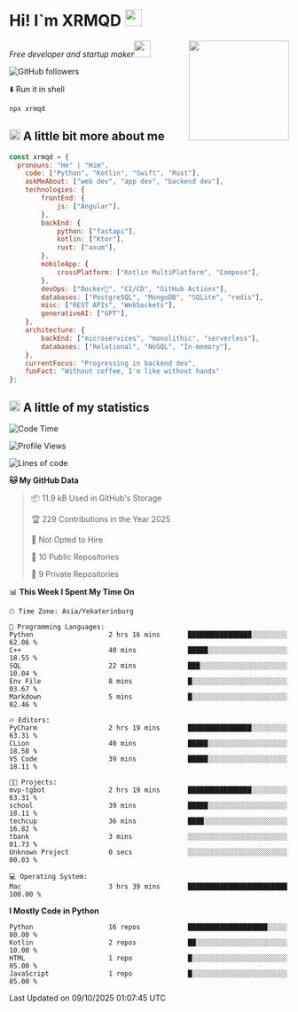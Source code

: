 <h1>Hi! I`m XRMQD <img src="https://media4.giphy.com/media/v1.Y2lkPTc5MGI3NjExbGlzMWM1MzJwd2c5MG9lM2tmbDZ0Z2M0bXN3dDd2dTZnMHp0cDdrdyZlcD12MV9pbnRlcm5hbF9naWZfYnlfaWQmY3Q9Zw/hzBc3HCFc0icM/giphy.gif" width=30 /></h1>
<img align='right' src="https://media0.giphy.com/media/v1.Y2lkPTc5MGI3NjExYnh0MXBmZTViZjlzOXF4NHNyc3NlcThmaTlwcWNla2xvMzZ0YjV3YyZlcD12MV9pbnRlcm5hbF9naWZfYnlfaWQmY3Q9cw/N4pCEjdaVEGvwzk8P2/giphy.gif" width="180">
<p><em>Free developer and startup maker<img src="https://media.giphy.com/media/WUlplcMpOCEmTGBtBW/giphy.gif" width="30"> 
</em></p>

![GitHub followers](https://img.shields.io/github/followers/XRMQD?label=Follow&style=social)

⬇️ Run it in shell

```bash
npx xrmqd
```

<h2><img src="https://media3.giphy.com/media/v1.Y2lkPTc5MGI3NjExY2NtZnJxd2hpODFtZHQ0bm1pMmZxNnRmYTU0bmxiMHkzOXU4d2kwOSZlcD12MV9pbnRlcm5hbF9naWZfYnlfaWQmY3Q9Zw/iE4e5c8ExJUhdhvSiw/giphy.gif" width=20 /> A little bit more about me</h2>

```javascript
const xrmqd = {
  pronouns: "He" | "Him",
    code: ["Python", "Kotlin", "Swift", "Rust"],
    askMeAbout: ["web dev", "app dev", "backend dev"],
    technologies: {
        frontEnd: {
            js: ["Angular"],
        },
        backEnd: {
            python: ["fastapi"],
            kotlin: ["Ktor"],
            rust: ["axum"],
        },
        mobileApp: {
            crossPlatform: ["Kotlin MultiPlatform", "Compose"],
        },
        devOps: ["Docker🐳", "CI/CD", "GitHub Actions"],
        databases: ["PostgreSQL", "MongoDB", "SQLite", "redis"],
        misc: ["REST APIs", "WebSockets"],
        generativeAI: ["GPT"],
    },
    architecture: {
        backEnd: ["microservices", "monolithic", "serverless"],
        databases: ["Relational", "NoSQL", "In-memory"],
    },
    currentFocus: "Progressing in backend dev",
    funFact: "Without coffee, I'm like without hands"
};
```

<h2><img src="https://media.giphy.com/media/v1.Y2lkPTc5MGI3NjExeWtncHljZWUxeW8zYnY2cDhraDE3M2JzNnZ3ejEzMW42aXA5Yng1ZSZlcD12MV9naWZzX3NlYXJjaCZjdD1n/t7sEnf5w7wJ1CEPyy7/giphy.gif" width=20> A little of my statistics</h2>

<!--START_SECTION:waka-->
![Code Time](http://img.shields.io/badge/Code%20Time-289%20hrs%2054%20mins-blue)

![Profile Views](http://img.shields.io/badge/Profile%20Views-15-blue)

![Lines of code](https://img.shields.io/badge/From%20Hello%20World%20I%27ve%20Written-424.8%20thousand%20lines%20of%20code-blue)

**🐱 My GitHub Data** 

> 📦 11.9 kB Used in GitHub's Storage 
 > 
> 🏆 229 Contributions in the Year 2025
 > 
> 🚫 Not Opted to Hire
 > 
> 📜 10 Public Repositories 
 > 
> 🔑 9 Private Repositories 
 > 
📊 **This Week I Spent My Time On** 

```text
🕑︎ Time Zone: Asia/Yekaterinburg

💬 Programming Languages: 
Python                   2 hrs 16 mins       ████████████████░░░░░░░░░   62.06 % 
C++                      40 mins             █████░░░░░░░░░░░░░░░░░░░░   18.55 % 
SQL                      22 mins             ███░░░░░░░░░░░░░░░░░░░░░░   10.04 % 
Env File                 8 mins              █░░░░░░░░░░░░░░░░░░░░░░░░   03.67 % 
Markdown                 5 mins              █░░░░░░░░░░░░░░░░░░░░░░░░   02.46 % 

🔥 Editors: 
PyCharm                  2 hrs 19 mins       ████████████████░░░░░░░░░   63.31 % 
CLion                    40 mins             █████░░░░░░░░░░░░░░░░░░░░   18.58 % 
VS Code                  39 mins             █████░░░░░░░░░░░░░░░░░░░░   18.11 % 

🐱‍💻 Projects: 
mvp-tgbot                2 hrs 19 mins       ████████████████░░░░░░░░░   63.31 % 
school                   39 mins             █████░░░░░░░░░░░░░░░░░░░░   18.11 % 
techcup                  36 mins             ████░░░░░░░░░░░░░░░░░░░░░   16.82 % 
tbank                    3 mins              ░░░░░░░░░░░░░░░░░░░░░░░░░   01.73 % 
Unknown Project          0 secs              ░░░░░░░░░░░░░░░░░░░░░░░░░   00.03 % 

💻 Operating System: 
Mac                      3 hrs 39 mins       █████████████████████████   100.00 % 
```

**I Mostly Code in Python** 

```text
Python                   16 repos            ████████████████████░░░░░   80.00 % 
Kotlin                   2 repos             ██░░░░░░░░░░░░░░░░░░░░░░░   10.00 % 
HTML                     1 repo              █░░░░░░░░░░░░░░░░░░░░░░░░   05.00 % 
JavaScript               1 repo              █░░░░░░░░░░░░░░░░░░░░░░░░   05.00 % 
```




 Last Updated on 09/10/2025 01:07:45 UTC
<!--END_SECTION:waka-->
